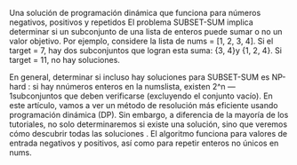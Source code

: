Una solución de programación dinámica que funciona para números negativos, positivos y repetidos
El problema SUBSET-SUM implica determinar si un subconjunto de una lista de enteros puede sumar o no un valor objetivo. Por ejemplo, considere la lista de nums = [1, 2, 3, 4]. Si el target = 7, hay dos subconjuntos que logran esta suma: {3, 4}y {1, 2, 4}. Si target = 11, no hay soluciones.

En general, determinar si incluso hay soluciones para SUBSET-SUM es NP-hard : si hay nnúmeros enteros en la numslista, existen 2^n — 1subconjuntos que deben verificarse (excluyendo el conjunto vacío). En este artículo, vamos a ver un método de resolución más eficiente usando programación dinámica (DP). Sin embargo, a diferencia de la mayoría de los tutoriales, no solo determinaremos si existe una solución, sino que veremos cómo descubrir todas las soluciones . El algoritmo funciona para valores de entrada negativos y positivos, así como para repetir enteros no únicos en nums.
